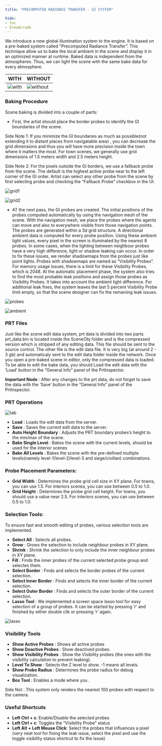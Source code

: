 ```yaml
---
title: "PRECOMPUTED RADIANCE TRANSFER - GI SYSTEM"

hide:
- toc
- breadcrumb
---
```


We introduce a new global illumination system to the engine. It is based on a pre-baked system called “Precomputed Radiance Transfer”. This technique allow us to bake the local ambient in the scene and display it in an optimized manner at runtime. Baked data is independent from the atmospheres. Thus, we can light the scene with the same bake data for every atmosphere.

| WITH                   | WITHOUT                           |
| ---------------------- | --------------------------------- |
| ![with](prt_ss_gi.png) | ![without](prt_ss_sky_access.png) |

### **Baking Procedure**

Scene baking is divided into a couple of parts:

- First, the artist should place the border probes to identify the GI boundaries of the scene.

Side Note 1: If you minimize the GI boundaries as much as possible(not extending it to distant places from navigatable area) , you can decrease the grid dimensions and thus you will have more precision inside the town where it matters the most. For town scenes, we generally use grid dimensions of 1.5 meters width and 2.5 meters height.

Side Note 2: For the pixels outside the GI borders, we use a fallback probe from the scene. The default is the highest active probe near to the left corner of the GI order. Artist can select any other probe from the scene by first selecting probe and checking the “Fallback Probe” checkbox in the UI.

![grid1](grid1.png)

![grid2](grid2.png)

- AT the next pass, the GI probes are created. The initial positions of the probes computed automatically by using the navigation mesh of the scene. With the navigation mesh, we place the probes where the agents can move and also to everywhere visible from those navigation points. The probes are generated within a 3d grid structure. A directional ambient data is computed for every probe position. Using these ambient light values, every pixel in the screen is illuminated by the nearest 8 probes. In some cases, when the lighting between neighbour probes have a very high difference, light or shadow leaking can occur. In order to fix these issues, we render shadowmaps from the probes just like point lights. Probes with shadowmaps are named as “Visibility Probes”. For memory usage issues, there is a limit for these Visibility Probes, which is 2048. At the automatic placement phase, the system also tries to find the most probable leak positions and assign those probes as Visibility Probes. It takes into account the ambient light difference. For additional leak fixes, the system leaves the last 5 percent Visibility Probe limit empty, so that the scene designer can fix the remaining leak issues.


![probes](prt_probes.png)

![ambient](diffuse_ambient.png)

### **PRT Files**

Just like the scene edit data system, prt data is divided into two parts. prt_data.bin is located inside the SceneObj folder and is the compressed version which is stripped of any editing data. This file should be sent to the source control. The other file is the edit data file. It is very big (at around 2 - 3 gb) and automaticaly sent to the edit data folder inside the network. Once you open a pre-baked scene in editor, only the compressed data is loaded. To be able to edit the bake data, you should Load the edit data with the ‘Load’ button in the “General Info” panel of the PrtInspector.

**Important Node** : After any changes to the prt data, do not forget to save the data with the ‘Save’ button in the “General Info” panel of the PrtInspector.

### **PRT Operations**

![tab](gi_operations_tab.png)

- **Load** : Loads the edit data from the server.
- **Save** : Saves the current edit data to the server.
- **Auto Height Boundary** : Adjusts the PRT boundary probes’s height to the min/max of the scene.
- **Bake Single Level** : Bakes the scene with the current levels, should be used for the interior scenes
- **Bake All Levels** : Bakes the scene with the pre-defined multiple levels(namely level-1/level-2/level-3 and siege/civilian) combinations.

### **Probe Placement Parameters:**

- **Grid Width** : Determines the probe grid cell size in XY plane. For towns, you can use 1.5. For interiors scenes, you can use between 0.5 to 1.0.
- **Grid Height** : Determines the probe grid cell height. For towns, you should use a value near 2.5. For interiors scenes, you can use between 0.5 to 1.0.

### **Selection Tools:**

To ensure fast and smooth editing of probes, various selection tools are implemented.

- **Select All** : Selects all probes.
- **Grow** : Grows the selection to include neighbour probes in XY plane.
- **Shrink** : Shrink the selection to only include the inner neighbour probes in XY plane.
- **Fill** : Finds the inner probes of the current selected probe group and selectes them.
- **Select Border** : Finds and selects the border probes of the current selection.
- **Select Inner Border** : Finds and selects the inner border of the current selection.
- **Select Outer Border** : Finds and selects the outer border of the current selection.
- **Lasso Tool** : We implemented a screen space lasso tool for easy selection of a group of probes. It can be started by pressing ‘r’ and finished by either double clik or pressing ‘r’ again.

![lasso](lasso.png)

### **Visibility Tools**

- **Show Active Probes** : Shows all active probes
- **Show Deactive Probes** : Show deactived probes.
- **Show Visibility Probes** : Show the Visibility probes (the ones with the visibility calculation to prevent leaking).
- **Level To Show** : Selects the Z level to show. -1 means all levels.
- **Show Probe Radius** : Determines the probe radius for debug visualization.
- **Box Tool** : Enables a mode where you .

Side Not : This system only renders the nearest 100 probes with respect to the camera.

### **Useful Shortcuts**

- **Left Ctrl + x**: Enable/Disable the selected probes
- **Left Ctrl + c**: Toggles the “Visibility Probe” status
- **Left Alt + Left Mouse Click**: Select the probes that influences a pixel (very neat tool for fixing the leak issue, select the pixel and use the toggle visibility status shortcut to fix the issue)

